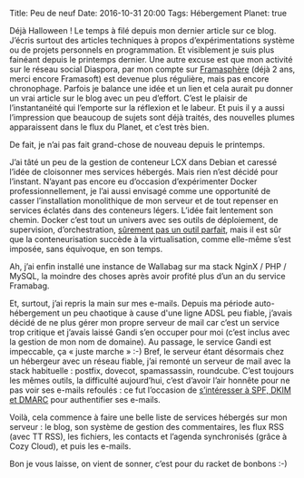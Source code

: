 Title: Peu de neuf
Date: 2016-10-31 20:00
Tags: Hébergement
Planet: true

Déjà Halloween ! Le temps à filé depuis mon dernier article sur ce blog. J’écris
surtout des articles techniques à propos d’expérimentations système ou de
projets personnels en programmation. Et visiblement je suis plus fainéant depuis
le printemps dernier. Une autre excuse est que mon activité sur le réseau social
Diaspora, par mon compte sur [Framasphère](https://framasphere.org) (déjà 2 ans,
merci encore Framasoft) est devenue plus régulière, mais pas encore chronophage.
Parfois je balance une idée et un lien et cela aurait pu donner un vrai article
sur le blog avec un peu d’effort. C’est le plaisir de l’instantanéité qui
l’emporte sur la réflexion et le labeur. Et puis il y a aussi l’impression que
beaucoup de sujets sont déjà traités, des nouvelles plumes apparaissent dans le
flux du Planet, et c’est très bien.

De fait, je n’ai pas fait grand-chose de nouveau depuis le printemps.

J’ai tâté un peu de la gestion de conteneur LCX dans Debian et caressé l’idée de
cloisonner mes services hébergés. Mais rien n’est décidé pour l’instant. N’ayant
pas encore eu d’occasion d’expérimenter Docker professionnellement, je l’ai
aussi envisagé comme une opportunité de casser l’installation monolithique de
mon serveur et de tout repenser en services éclatés dans des conteneurs légers.
L’idée fait lentement son chemin. Docker c’est tout un univers avec ses outils
de déploiement, de supervision, d’orchestration, [sûrement pas un outil
parfait](https://blog.imirhil.fr/2016/10/09/docker-container-hell.html), mais il
est sûr que la conteneurisation succède à la virtualisation, comme elle-même
s’est imposée, sans équivoque, en son temps.

Ah, j’ai enfin installé une instance de Wallabag sur ma stack NginX / PHP /
MySQL, la moindre des choses après avoir profité plus d’un an du service
Framabag.

Et, surtout, j’ai repris la main sur mes e-mails. Depuis ma période
auto-hébergement un peu chaotique à cause d'une ligne ADSL peu fiable, j’avais
décidé de ne plus gérer mon propre serveur de mail car c’est un service trop
critique et j’avais laissé Gandi s’en occuper pour moi (c’est inclus avec la
gestion de mon nom de domaine). Au passage, le service Gandi est impeccable, ça «
juste marche » :-) Bref, le serveur étant désormais chez un hébergeur avec un
réseau fiable, j’ai remonté un serveur de mail avec la stack habituelle :
postfix, dovecot, spamassassin, roundcube. C’est toujours les mêmes outils, la
difficulté aujourd’hui, c’est d’avoir l’air honnête pour ne pas voir ses e-mails
refoulés : ce fut l’occasion de [s’intéresser à SPF, DKIM et DMARC](http://www.badsender.com/2014/01/13/delivrabilite-spf-dkim-dmarc) pour
authentifier ses e-mails.

Voilà, cela commence à faire une belle liste de services hébergés sur mon
serveur : le blog, son système de gestion des commentaires, les flux RSS (avec
TT RSS), les fichiers, les contacts et l’agenda synchronisés (grâce à Cozy
Cloud), et puis les e-mails.

Bon je vous laisse, on vient de sonner, c’est pour du racket de bonbons :-)
